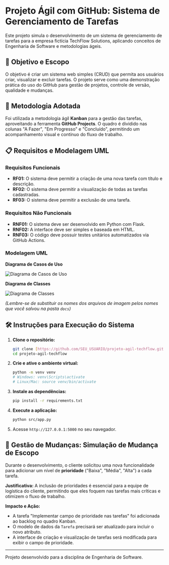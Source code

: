 # Projeto Ágil com GitHub: Sistema de Gerenciamento de Tarefas

Este projeto simula o desenvolvimento de um sistema de gerenciamento de tarefas para a empresa fictícia TechFlow Solutions, aplicando conceitos de Engenharia de Software e metodologias ágeis.

## 🎯 Objetivo e Escopo

O objetivo é criar um sistema web simples (CRUD) que permita aos usuários criar, visualizar e excluir tarefas. O projeto serve como uma demonstração prática do uso do GitHub para gestão de projetos, controle de versão, qualidade e mudanças.

## 🚀 Metodologia Adotada

Foi utilizada a metodologia ágil **Kanban** para a gestão das tarefas, aproveitando a ferramenta **GitHub Projects**. O quadro é dividido nas colunas "A Fazer", "Em Progresso" e "Concluído", permitindo um acompanhamento visual e contínuo do fluxo de trabalho.

## 📋 Requisitos e Modelagem UML

### Requisitos Funcionais
- **RF01:** O sistema deve permitir a criação de uma nova tarefa com título e descrição.
- **RF02:** O sistema deve permitir a visualização de todas as tarefas cadastradas.
- **RF03:** O sistema deve permitir a exclusão de uma tarefa.

### Requisitos Não Funcionais
- **RNF01:** O sistema deve ser desenvolvido em Python com Flask.
- **RNF02:** A interface deve ser simples e baseada em HTML.
- **RNF03:** O código deve possuir testes unitários automatizados via GitHub Actions.

### Modelagem UML

**Diagrama de Casos de Uso**

![Diagrama de Casos de Uso](docs/seu-diagrama-de-casos-de-uso.png)

**Diagrama de Classes**

![Diagrama de Classes](docs/seu-diagrama-de-classes.png)

*(Lembre-se de substituir os nomes dos arquivos de imagem pelos nomes que você salvou na pasta `docs`)*

## 🛠️ Instruções para Execução do Sistema

1.  **Clone o repositório:**
    ```bash
    git clone [https://github.com/SEU_USUARIO/projeto-agil-techflow.git](https://github.com/SEU_USUARIO/projeto-agil-techflow.git)
    cd projeto-agil-techflow
    ```
2.  **Crie e ative o ambiente virtual:**
    ```bash
    python -m venv venv
    # Windows: venv\Scripts\activate
    # Linux/Mac: source venv/bin/activate
    ```
3.  **Instale as dependências:**
    ```bash
    pip install -r requirements.txt
    ```
4.  **Execute a aplicação:**
    ```bash
    python src/app.py
    ```
5.  Acesse `http://127.0.0.1:5000` no seu navegador.

## 🔄 Gestão de Mudanças: Simulação de Mudança de Escopo

Durante o desenvolvimento, o cliente solicitou uma nova funcionalidade para adicionar um nível de **prioridade** ("Baixa", "Média", "Alta") a cada tarefa.

**Justificativa:** A inclusão de prioridades é essencial para a equipe de logística do cliente, permitindo que eles foquem nas tarefas mais críticas e otimizem o fluxo de trabalho.

**Impacto e Ação:**
- A tarefa "Implementar campo de prioridade nas tarefas" foi adicionada ao backlog no quadro Kanban.
- O modelo de dados da `Tarefa` precisará ser atualizado para incluir o novo atributo.
- A interface de criação e visualização de tarefas será modificada para exibir o campo de prioridade.

---

Projeto desenvolvido para a disciplina de Engenharia de Software.
